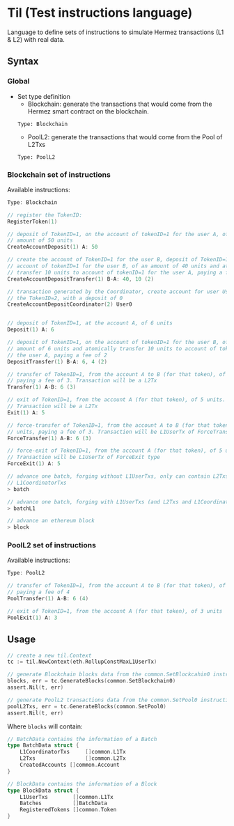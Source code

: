 # Til (Test instructions language)
Language to define sets of instructions to simulate Hermez transactions (L1 & L2) with real data.

## Syntax
### Global
- Set type definition
    - Blockchain: generate the transactions that would come from the Hermez smart contract on the blockchain.
	```
	Type: Blockchain
	```
    - PoolL2: generate the transactions that would come from the Pool of L2Txs
	```
	Type: PoolL2
	```

### Blockchain set of instructions
Available instructions:
```go
Type: Blockchain

// register the TokenID:
RegisterToken(1)

// deposit of TokenID=1, on the account of tokenID=1 for the user A, of an
// amount of 50 units
CreateAccountDeposit(1) A: 50

// create the account of TokenID=1 for the user B, deposit of TokenID=1, on the
// account of tokenID=1 for the user B, of an amount of 40 units and atomically
// transfer 10 units to account of tokenID=1 for the user A, paying a fee of 2
CreateAccountDepositTransfer(1) B-A: 40, 10 (2)

// transaction generated by the Coordinator, create account for user User0 for
// the TokenID=2, with a deposit of 0
CreateAccountDepositCoordinator(2) User0


// deposit of TokenID=1, at the account A, of 6 units
Deposit(1) A: 6

// deposit of TokenID=1, on the account of tokenID=1 for the user B, of an
// amount of 6 units and atomically transfer 10 units to account of tokenID=1 for
// the user A, paying a fee of 2
DepositTransfer(1) B-A: 6, 4 (2)

// transfer of TokenID=1, from the account A to B (for that token), of 6 units,
// paying a fee of 3. Transaction will be a L2Tx
Transfer(1) A-B: 6 (3)

// exit of TokenID=1, from the account A (for that token), of 5 units.
// Transaction will be a L2Tx
Exit(1) A: 5

// force-transfer of TokenID=1, from the account A to B (for that token), of 6
// units, paying a fee of 3. Transaction will be L1UserTx of ForceTransfer type
ForceTransfer(1) A-B: 6 (3)

// force-exit of TokenID=1, from the account A (for that token), of 5 units.
// Transaction will be L1UserTx of ForceExit type
ForceExit(1) A: 5

// advance one batch, forging without L1UserTxs, only can contain L2Txs and
// L1CoordinatorTxs
> batch

// advance one batch, forging with L1UserTxs (and L2Txs and L1CoordinatorTxs)
> batchL1

// advance an ethereum block
> block
```

### PoolL2 set of instructions
Available instructions:
```go
Type: PoolL2

// transfer of TokenID=1, from the account A to B (for that token), of 6 units,
// paying a fee of 4
PoolTransfer(1) A-B: 6 (4)

// exit of TokenID=1, from the account A (for that token), of 3 units
PoolExit(1) A: 3
```

## Usage
```go
// create a new til.Context
tc := til.NewContext(eth.RollupConstMaxL1UserTx)

// generate Blockchain blocks data from the common.SetBlockcahin0 instructions set
blocks, err = tc.GenerateBlocks(common.SetBlockchain0)
assert.Nil(t, err)

// generate PoolL2 transactions data from the common.SetPool0 instructions set
poolL2Txs, err = tc.GenerateBlocks(common.SetPool0)
assert.Nil(t, err)
```

Where `blocks` will contain:
```go
// BatchData contains the information of a Batch
type BatchData struct {
    L1CoordinatorTxs     []common.L1Tx
    L2Txs                []common.L2Tx
    CreatedAccounts []common.Account
}

// BlockData contains the information of a Block
type BlockData struct {
    L1UserTxs        []common.L1Tx
    Batches          []BatchData
    RegisteredTokens []common.Token
}
```
